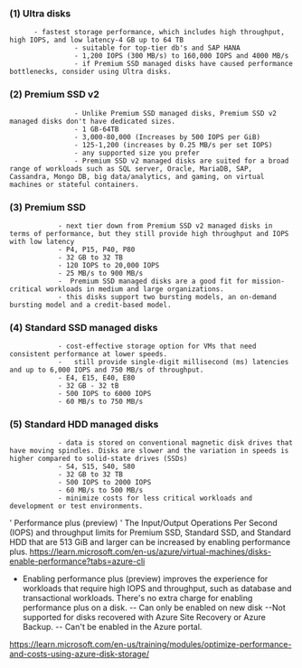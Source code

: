 ### (1) Ultra disks 
          - fastest storage performance, which includes high throughput, high IOPS, and low latency-4 GB up to 64 TB
					- suitable for top-tier db's and SAP HANA 
					- 1,200 IOPS (300 MB/s) to 160,000 IOPS and 4000 MB/s 
					- if Premium SSD managed disks have caused performance bottlenecks, consider using Ultra disks.
					
### (2) Premium SSD v2
					- Unlike Premium SSD managed disks, Premium SSD v2 managed disks don't have dedicated sizes.
					- 1 GB-64TB
					- 3,000-80,000 (Increases by 500 IOPS per GiB)
					- 125-1,200 (increases by 0.25 MB/s per set IOPS)
					- any supported size you prefer
					- Premium SSD v2 managed disks are suited for a broad range of workloads such as SQL server, Oracle, MariaDB, SAP, Cassandra, Mongo DB, big data/analytics, and gaming, on virtual machines or stateful containers.

### (3) Premium SSD	
				- next tier down from Premium SSD v2 managed disks in terms of performance, but they still provide high throughput and IOPS with low latency
				- P4, P15, P40, P80 
				- 32 GB to 32 TB
				- 120 IOPS to 20,000 IOPS
				- 25 MB/s to 900 MB/s 
				-  Premium SSD managed disks are a good fit for mission-critical workloads in medium and large organizations.
				- this disks support two bursting models, an on-demand bursting model and a credit-based model. 

### (4) Standard SSD managed disks
				- cost-effective storage option for VMs that need consistent performance at lower speeds.
				- 	still provide single-digit millisecond (ms) latencies and up to 6,000 IOPS and 750 MB/s of throughput. 
				- E4, E15, E40, E80 
				- 32 GB - 32 tB
				- 500 IOPS to 6000 IOPS
				- 60 MB/s to 750 MB/s 
				
### (5) Standard HDD managed disks
				- data is stored on conventional magnetic disk drives that have moving spindles. Disks are slower and the variation in speeds is higher compared to solid-state drives (SSDs)
				- S4, S15, S40, S80
				- 32 GB to 32 TB
				- 500 IOPS to 2000 IOPS
				- 60 MB/s to 500 MB/s 
				- minimize costs for less critical workloads and development or test environments.
			
' Performance plus (preview) '
The Input/Output Operations Per Second (IOPS) and throughput limits for Premium SSD, Standard SSD, and Standard HDD that are 513 GiB and larger can be increased by enabling performance plus. 
https://learn.microsoft.com/en-us/azure/virtual-machines/disks-enable-performance?tabs=azure-cli
- Enabling performance plus (preview) improves the experience for workloads that require high IOPS and throughput, such as database and transactional workloads. There's no extra charge for enabling performance plus on a disk.
-- Can only be enabled on new disk
--Not supported for disks recovered with Azure Site Recovery or Azure Backup.
-- Can't be enabled in the Azure portal.


https://learn.microsoft.com/en-us/training/modules/optimize-performance-and-costs-using-azure-disk-storage/
